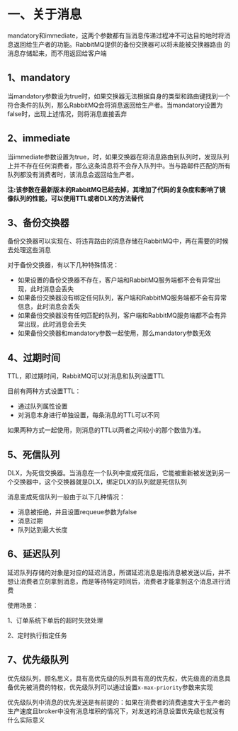 # 一、关于消息

mandatory和immediate，这两个参数都有当消息传递过程冲不可达目的地时将消息返回给生产者的功能。RabbitMQ提供的备份交换器可以将未能被交换器路由 的消息存储起来，而不用返回给客户端

## 1、mandatory

当mandatory参数设为true时，如果交换器无法根据自身的类型和路由键找到一个符合条件的队列，那么RabbitMQ会将消息返回给生产者。当mandatory设置为false时，出现上述情况，则将消息直接丢弃

## 2、immediate

当immediate参数设置为true，时，如果交换器在将消息路由到队列时，发现队列上并不存在任何消费者，那么这条消息将不会存入队列中。当与路邮件匹配的所有队列都没有消费者时，该消息会返回给生产者。

**注:该参数在最新版本的RabbitMQ已经去掉，其增加了代码的复杂度和影响了镜像队列的性能，可以使用TTL或者DLX的方法替代**

## 3、备份交换器

备份交换器可以实现在、将违背路由的消息存储在RabbitMQ中，再在需要的时候去处理这些消息

对于备份交换器，有以下几种特殊情况：

- 如果设置的备份交换器不存在，客户端和RabbitMQ服务端都不会有异常出现，此时消息会丢失
- 如果备份交换器没有绑定任何队列，客户端和RabbitMQ服务端都不会有异常信息，此时消息会丢失
- 如果备份交换器没有任何匹配的队列，客户端和RabbitMQ服务端都不会有异常出现，此时消息会丢失
- 如果备份交换器和mandatory参数一起使用，那么mandatory参数无效

## 4、过期时间

TTL，即过期时间，RabbitMQ可以对消息和队列设置TTL

目前有两种方式设置TTL：

- 通过队列属性设置
- 对消息本身进行单独设置，每条消息的TTL可以不同

如果两种方式一起使用，则消息的TTL以两者之间较小的那个数值为准。

## 5、死信队列

DLX，为死信交换器。当消息在一个队列中变成死信后，它能被重新被发送到另一个交换器中，这个交换器就是DLX，绑定DLX的队列就是死信队列

消息变成死信队列一般由于以下几种情况：

- 消息被拒绝，并且设置requeue参数为false
- 消息过期
- 队列达到最大长度

## 6、延迟队列

延迟队列存储的对象是对应的延迟消息，所谓延迟消息是指消息被发送以后，并不想让消费者立刻拿到消息，而是等待特定时间后，消费者才能拿到这个消息进行消费

使用场景：

1、订单系统下单后的超时失效处理

2、定时执行指定任务

## 7、优先级队列

优先级队列，顾名思义，具有高优先级的队列具有高的优先权，优先级高的消息具备优先被消费的特权，优先级队列可以通过设置`x-max-priority`参数来实现

优先级队列中消息的优先发送是有前提的：如果在消费者的消费速度大于生产者的生产速度且broker中没有消息堆积的情况下，对发送的消息设置优先级也就没有什么实际意义